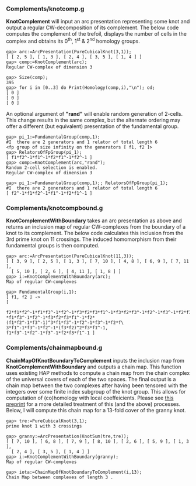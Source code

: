 ### Complements/knotcomp.g
**KnotComplement** will input an arc presentation representing some knot and output a regular CW-decomposition of its complement.
The below code computes the complement of the trefoil, displays the number of cells in the complex and obtains its 0<sup>th</sup>,
1<sup>st</sup> & 2<sup>nd</sup> homology groups.
```
gap> arc:=ArcPresentation(PureCubicalKnot(3,1));
[ [ 2, 5 ], [ 1, 3 ], [ 2, 4 ], [ 3, 5 ], [ 1, 4 ] ]
gap> comp:=KnotComplement(arc);
Regular CW-complex of dimension 3

gap> Size(comp);
395
gap> for i in [0..3] do Print(Homology(comp,i),"\n"); od;
[ 0 ]
[ 0 ]
[ 0 ]
```
An optional argument of **"rand"** will enable random generation of 2-cells. This change results in the same complex, but the
alternate ordering may offer a different (but equivalent) presentation of the fundamental group.
```
gap> pi_1:=FundamentalGroup(comp,1);
#I  there are 2 generators and 1 relator of total length 6
<fp group of size infinity on the generators [ f1, f2 ]>
gap> RelatorsOfFpGroup(pi_1);
[ f1*f2^-1*f1^-1*f2*f1^-1*f2^-1 ]
gap> comp:=KnotComplement(arc,"rand");
Random 2-cell selection is enabled.
Regular CW-complex of dimension 3

gap> pi_1:=FundamentalGroup(comp,1);; RelatorsOfFpGroup(pi_1);
#I  there are 2 generators and 1 relator of total length 6
[ f2^-1*f1*f2^-1*f1^-1*f2*f1^-1 ]
```
### Complements/knotcompbound.g
**KnotComplementWithBoundary** takes an arc presentation as above and returns an inclusion map of regular CW-complexes from the
boundary of a knot to its complement. The below code calculates this inclusion from the 3rd prime knot on 11
crossings. The induced homomorphism from their fundamental groups is then computed.
```
gap> arc:=ArcPresentation(PureCubicalKnot(11,3));
[ [ 3, 9 ], [ 2, 5 ], [ 1, 3 ], [ 7, 10 ], [ 4, 8 ], [ 6, 9 ], [ 7, 11 ], 
  [ 5, 10 ], [ 2, 6 ], [ 4, 11 ], [ 1, 8 ] ]
gap> i:=KnotComplementWithBoundary(arc);
Map of regular CW-complexes

gap> FundamentalGroup(i,1);
[ f1, f2 ] -> 
[ 
  f2*f1*f2^-1*f1*f3^-1*f2^-1*f3*f2*f3*f1^-1*f3*f2*f3^-1*f2^-1*f3^-1*f2*f3*f2^-1\
*f1*f3^-1*f2^-1*f3*f2*f3*f1^-1*f2*(f1*f2^-1*f3^-1)^3*f1*f3^-1*f2^-1*f3^-1*f2*f\
3*f1^-1*f3^-1*f2^-1*(f3*f2)^2*f3*f1^-1, f1*f3^-1*f2^-1*f3^-1*f2*f3*f1^-1 ]
```
### Complements/chainmapbound.g
**ChainMapOfKnotBoundaryToComplement** inputs the inclusion map from **KnotComplementWithBoundary** and outputs a chain map. This function
uses existing HAP methods to compute a chain map from the chain complex of the universal covers of each of the two spaces. The final output
is a chain map between the two complexes after having been tensored with the integers over some finite index subgroup of the knot group.
This allows for computation of (co)homology with local coeffeicients. Please see [this preprint](http://hamilton.nuigalway.ie/preprints/LocalCoho.pdf)
for a more detailed treatment of this (and the above) processes. Below, I will compute this chain map for a 13-fold cover of the granny knot.
```
gap> tre:=PureCubicalKnot(3,1);
prime knot 1 with 3 crossings

gap> granny:=ArcPresentation(KnotSum(tre,tre));
[ [ 7, 10 ], [ 6, 8 ], [ 7, 9 ], [ 8, 10 ], [ 2, 6 ], [ 5, 9 ], [ 1, 3 ], 
  [ 2, 4 ], [ 3, 5 ], [ 1, 4 ] ]
gap> i:=KnotComplementWithBoundary(granny);
Map of regular CW-complexes

gap> iota:=ChainMapOfKnotBoundaryToComplement(i,13);
Chain Map between complexes of length 3 . 


```
